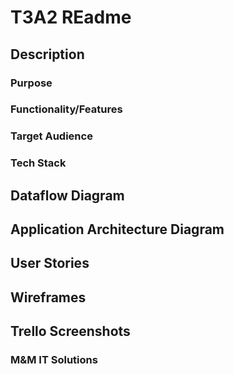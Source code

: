 # T3A2 REadme

## Description

### Purpose

### Functionality/Features

### Target Audience

### Tech Stack

## Dataflow Diagram

## Application Architecture Diagram

## User Stories

## Wireframes

## Trello Screenshots

### M&M IT Solutions
